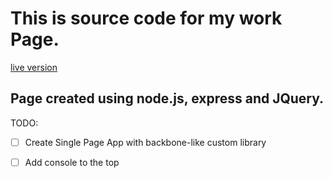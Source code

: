 This is source code for my work Page.
================================
[live version](http://dbran.me/ "Dmitry Branitskiy's Work Page")

Page created using node.js, express and JQuery.
----------------------------------------------

TODO:
- [ ] Create Single Page App with backbone-like custom library
- [ ] Add console to the top

